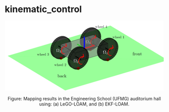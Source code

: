# kinematic_control




<p align='center'>
	<img src="/kinematic_control/images/robot_defs_3d.png" alt="center" width="1000"/>
</p>
<p align='center'>
	Figure: Mapping results in the Engineering School (UFMG) auditorium hall using: (a) LeGO-LOAM, and (b) EKF-LOAM.
</p>
